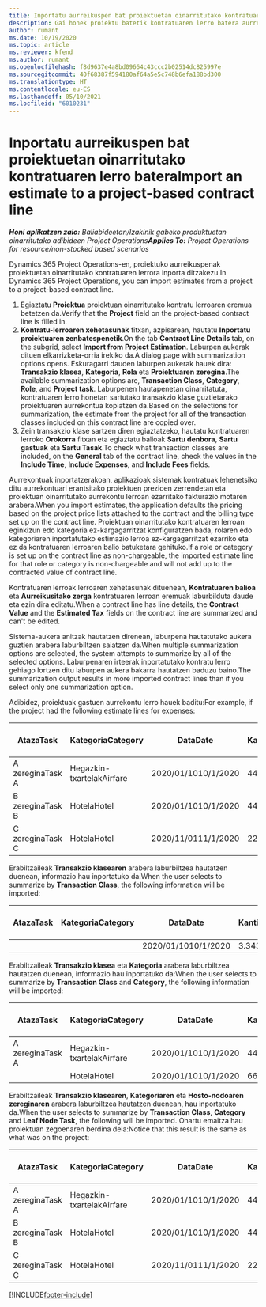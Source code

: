```yaml
---
title: Inportatu aurreikuspen bat proiektuetan oinarritutako kontratuaren lerro batera
description: Gai honek proiektu batetik kontratuaren lerro batera aurreikuspenak inportatzeari buruzko informazioa eskaintzen du.
author: rumant
ms.date: 10/19/2020
ms.topic: article
ms.reviewer: kfend
ms.author: rumant
ms.openlocfilehash: f8d9637e4a8bd09664c43ccc2b02514dc825997e
ms.sourcegitcommit: 40f68387f594180af64a5e5c748b6efa188bd300
ms.translationtype: HT
ms.contentlocale: eu-ES
ms.lasthandoff: 05/10/2021
ms.locfileid: "6010231"
---
```

# <a name="import-an-estimate-to-a-project-based-contract-line"></a><span data-ttu-id="37b7e-103">Inportatu aurreikuspen bat proiektuetan oinarritutako kontratuaren lerro batera</span><span class="sxs-lookup"><span data-stu-id="37b7e-103">Import an estimate to a project-based contract line</span></span>

<span data-ttu-id="37b7e-104">_**Honi aplikatzen zaio:** Baliabideetan/Izakinik gabeko produktuetan oinarritutako adibideen Project Operations_</span><span class="sxs-lookup"><span data-stu-id="37b7e-104">_**Applies To:** Project Operations for resource/non-stocked based scenarios_</span></span>

<span data-ttu-id="37b7e-105">Dynamics 365 Project Operations-en, proiektuko aurreikuspenak proiektuetan oinarritutako kontratuaren lerrora inporta ditzakezu.</span><span class="sxs-lookup"><span data-stu-id="37b7e-105">In Dynamics 365 Project Operations, you can import estimates from a project to a project-based contract line.</span></span>

1. <span data-ttu-id="37b7e-106">Egiaztatu **Proiektua** proiektuan oinarritutako kontratu lerroaren eremua betetzen da.</span><span class="sxs-lookup"><span data-stu-id="37b7e-106">Verify that the **Project** field on the project-based contract line is filled in.</span></span>
2. <span data-ttu-id="37b7e-107">**Kontratu-lerroaren xehetasunak** fitxan, azpisarean, hautatu **Inportatu proiektuaren zenbatespenetik**.</span><span class="sxs-lookup"><span data-stu-id="37b7e-107">On the tab **Contract Line Details** tab, on the subgrid, select **Import from Project Estimation**.</span></span> <span data-ttu-id="37b7e-108">Laburpen aukerak dituen elkarrizketa-orria irekiko da.</span><span class="sxs-lookup"><span data-stu-id="37b7e-108">A dialog page with summarization options opens.</span></span> <span data-ttu-id="37b7e-109">Eskuragarri dauden laburpen aukerak hauek dira: **Transakzio klasea**, **Kategoria**, **Rola** eta **Proiektuaren zeregina**.</span><span class="sxs-lookup"><span data-stu-id="37b7e-109">The available summarization options are, **Transaction Class**, **Category**, **Role**, and **Project task**.</span></span> <span data-ttu-id="37b7e-110">Laburpenen hautapenetan oinarritatuta, kontratuaren lerro honetan sartutako transakzio klase guztietarako proiektuaren aurrekontua kopiatzen da.</span><span class="sxs-lookup"><span data-stu-id="37b7e-110">Based on the selections for summarization, the estimate from the project for all of the transaction classes included on this contract line are copied over.</span></span> 
3. <span data-ttu-id="37b7e-111">Zein transakzio klase sartzen diren egiaztatzeko, hautatu kontratuaren lerroko **Orokorra** fitxan eta egiaztatu balioak **Sartu denbora**, **Sartu gastuak** eta **Sartu Tasak**.</span><span class="sxs-lookup"><span data-stu-id="37b7e-111">To check what transaction classes are included, on the **General** tab of the contract line, check the values in the **Include Time**, **Include Expenses**, and **Include Fees** fields.</span></span>

<span data-ttu-id="37b7e-112">Aurrekontuak inportatzerakoan, aplikazioak sistemak kontratuak lehenetsiko ditu aurrekontuari erantsitako proiektuen prezioen zerrendetan eta proiektuan oinarritutako aurrekontu lerroan ezarritako fakturazio motaren arabera.</span><span class="sxs-lookup"><span data-stu-id="37b7e-112">When you import estimates, the application defaults the pricing based on the project price lists attached to the contract and the billing type set up on the contract line.</span></span> <span data-ttu-id="37b7e-113">Proiektuan oinarritutako kontratuaren lerroan eginkizun edo kategoria ez-kargagarritzat konfiguratzen bada, rolaren edo kategoriaren inportatutako estimazio lerroa ez-kargagarritzat ezarriko eta ez da kontratuaren lerroaren balio batuketara gehituko.</span><span class="sxs-lookup"><span data-stu-id="37b7e-113">If a role or category is set up on the contract line as non-chargeable, the imported estimate line for that role or category is non-chargeable and will not add up to the contracted value of contract line.</span></span>

<span data-ttu-id="37b7e-114">Kontratuaren lerroak lerroaren xehetasunak dituenean, **Kontratuaren balioa** eta **Aurreikusitako zerga** kontratuaren lerroan eremuak laburbilduta daude eta ezin dira editatu.</span><span class="sxs-lookup"><span data-stu-id="37b7e-114">When a contract line has line details, the **Contract Value** and the **Estimated Tax** fields on the contract line are summarized and can't be edited.</span></span>

<span data-ttu-id="37b7e-115">Sistema-aukera anitzak hautatzen direnean, laburpena hautatutako aukera guztien arabera laburbiltzen saiatzen da.</span><span class="sxs-lookup"><span data-stu-id="37b7e-115">When multiple summarization options are selected, the system attempts to summarize by all of the selected options.</span></span> <span data-ttu-id="37b7e-116">Laburpenaren irteerak inportatutako kontratu lerro gehiago lortzen ditu laburpen aukera bakarra hautatzen baduzu baino.</span><span class="sxs-lookup"><span data-stu-id="37b7e-116">The summarization output results in more imported contract lines than if you select only one summarization option.</span></span>

<span data-ttu-id="37b7e-117">Adibidez, proiektuak gastuen aurrekontu lerro hauek baditu:</span><span class="sxs-lookup"><span data-stu-id="37b7e-117">For example, if the project had the following estimate lines for expenses:</span></span>

| <span data-ttu-id="37b7e-118">Ataza</span><span class="sxs-lookup"><span data-stu-id="37b7e-118">Task</span></span> | <span data-ttu-id="37b7e-119">Kategoria</span><span class="sxs-lookup"><span data-stu-id="37b7e-119">Category</span></span> | <span data-ttu-id="37b7e-120">Data</span><span class="sxs-lookup"><span data-stu-id="37b7e-120">Date</span></span> | <span data-ttu-id="37b7e-121">Kantitatea</span><span class="sxs-lookup"><span data-stu-id="37b7e-121">Quantity</span></span> | <span data-ttu-id="37b7e-122">Unitate-prezioa</span><span class="sxs-lookup"><span data-stu-id="37b7e-122">Unit price</span></span> | <span data-ttu-id="37b7e-123">Kopurua</span><span class="sxs-lookup"><span data-stu-id="37b7e-123">Amount</span></span> |
| --- | --- | --- | --- | --- | --- |
| <span data-ttu-id="37b7e-124">A zeregina</span><span class="sxs-lookup"><span data-stu-id="37b7e-124">Task A</span></span> | <span data-ttu-id="37b7e-125">Hegazkin-txartelak</span><span class="sxs-lookup"><span data-stu-id="37b7e-125">Airfare</span></span> | <span data-ttu-id="37b7e-126">2020/01/10</span><span class="sxs-lookup"><span data-stu-id="37b7e-126">10/1/2020</span></span> | <span data-ttu-id="37b7e-127">4</span><span class="sxs-lookup"><span data-stu-id="37b7e-127">4</span></span> | <span data-ttu-id="37b7e-128">400</span><span class="sxs-lookup"><span data-stu-id="37b7e-128">400</span></span> | <span data-ttu-id="37b7e-129">1600</span><span class="sxs-lookup"><span data-stu-id="37b7e-129">1600</span></span> |
| <span data-ttu-id="37b7e-130">B zeregina</span><span class="sxs-lookup"><span data-stu-id="37b7e-130">Task B</span></span> | <span data-ttu-id="37b7e-131">Hotela</span><span class="sxs-lookup"><span data-stu-id="37b7e-131">Hotel</span></span> | <span data-ttu-id="37b7e-132">2020/01/10</span><span class="sxs-lookup"><span data-stu-id="37b7e-132">10/1/2020</span></span> | <span data-ttu-id="37b7e-133">4</span><span class="sxs-lookup"><span data-stu-id="37b7e-133">4</span></span> | <span data-ttu-id="37b7e-134">200</span><span class="sxs-lookup"><span data-stu-id="37b7e-134">200</span></span> | <span data-ttu-id="37b7e-135">800</span><span class="sxs-lookup"><span data-stu-id="37b7e-135">800</span></span> |
| <span data-ttu-id="37b7e-136">C zeregina</span><span class="sxs-lookup"><span data-stu-id="37b7e-136">Task C</span></span> | <span data-ttu-id="37b7e-137">Hotela</span><span class="sxs-lookup"><span data-stu-id="37b7e-137">Hotel</span></span> | <span data-ttu-id="37b7e-138">2020/11/01</span><span class="sxs-lookup"><span data-stu-id="37b7e-138">11/1/2020</span></span> | <span data-ttu-id="37b7e-139">2</span><span class="sxs-lookup"><span data-stu-id="37b7e-139">2</span></span> | <span data-ttu-id="37b7e-140">200</span><span class="sxs-lookup"><span data-stu-id="37b7e-140">200</span></span> | <span data-ttu-id="37b7e-141">400</span><span class="sxs-lookup"><span data-stu-id="37b7e-141">400</span></span> |

<span data-ttu-id="37b7e-142">Erabiltzaileak **Transakzio klasearen** arabera laburbiltzea hautatzen duenean, informazio hau inportatuko da:</span><span class="sxs-lookup"><span data-stu-id="37b7e-142">When the user selects to summarize by **Transaction Class**, the following information will be imported:</span></span>

| <span data-ttu-id="37b7e-143">Ataza</span><span class="sxs-lookup"><span data-stu-id="37b7e-143">Task</span></span> | <span data-ttu-id="37b7e-144">Kategoria</span><span class="sxs-lookup"><span data-stu-id="37b7e-144">Category</span></span> | <span data-ttu-id="37b7e-145">Data</span><span class="sxs-lookup"><span data-stu-id="37b7e-145">Date</span></span> | <span data-ttu-id="37b7e-146">Kantitatea</span><span class="sxs-lookup"><span data-stu-id="37b7e-146">Quantity</span></span> | <span data-ttu-id="37b7e-147">Unitate-prezioa</span><span class="sxs-lookup"><span data-stu-id="37b7e-147">Unit price</span></span> | <span data-ttu-id="37b7e-148">Kopurua</span><span class="sxs-lookup"><span data-stu-id="37b7e-148">Amount</span></span> |
| --- | --- | --- | --- | --- | --- |
| &nbsp;  | &nbsp;  | <span data-ttu-id="37b7e-149">2020/01/10</span><span class="sxs-lookup"><span data-stu-id="37b7e-149">10/1/2020</span></span> | <span data-ttu-id="37b7e-150">3.34</span><span class="sxs-lookup"><span data-stu-id="37b7e-150">3.34</span></span> | <span data-ttu-id="37b7e-151">840</span><span class="sxs-lookup"><span data-stu-id="37b7e-151">840</span></span> | <span data-ttu-id="37b7e-152">2800</span><span class="sxs-lookup"><span data-stu-id="37b7e-152">2800</span></span> |

<span data-ttu-id="37b7e-153">Erabiltzaileak **Transakzio klasea** eta **Kategoria** arabera laburbiltzea hautatzen duenean, informazio hau inportatuko da:</span><span class="sxs-lookup"><span data-stu-id="37b7e-153">When the user selects to summarize by **Transaction Class** and **Category**, the following information will be imported:</span></span>

| <span data-ttu-id="37b7e-154">Ataza</span><span class="sxs-lookup"><span data-stu-id="37b7e-154">Task</span></span> | <span data-ttu-id="37b7e-155">Kategoria</span><span class="sxs-lookup"><span data-stu-id="37b7e-155">Category</span></span> | <span data-ttu-id="37b7e-156">Data</span><span class="sxs-lookup"><span data-stu-id="37b7e-156">Date</span></span> | <span data-ttu-id="37b7e-157">Kantitatea</span><span class="sxs-lookup"><span data-stu-id="37b7e-157">Quantity</span></span> | <span data-ttu-id="37b7e-158">Unitate-prezioa</span><span class="sxs-lookup"><span data-stu-id="37b7e-158">Unit price</span></span> | <span data-ttu-id="37b7e-159">Kopurua</span><span class="sxs-lookup"><span data-stu-id="37b7e-159">Amount</span></span> |
| --- | --- | --- | --- | --- | --- |
| <span data-ttu-id="37b7e-160">A zeregina</span><span class="sxs-lookup"><span data-stu-id="37b7e-160">Task A</span></span> | <span data-ttu-id="37b7e-161">Hegazkin-txartelak</span><span class="sxs-lookup"><span data-stu-id="37b7e-161">Airfare</span></span> | <span data-ttu-id="37b7e-162">2020/01/10</span><span class="sxs-lookup"><span data-stu-id="37b7e-162">10/1/2020</span></span> | <span data-ttu-id="37b7e-163">4</span><span class="sxs-lookup"><span data-stu-id="37b7e-163">4</span></span> | <span data-ttu-id="37b7e-164">400</span><span class="sxs-lookup"><span data-stu-id="37b7e-164">400</span></span> | <span data-ttu-id="37b7e-165">1600</span><span class="sxs-lookup"><span data-stu-id="37b7e-165">1600</span></span> |
| &nbsp;  | <span data-ttu-id="37b7e-166">Hotela</span><span class="sxs-lookup"><span data-stu-id="37b7e-166">Hotel</span></span> | <span data-ttu-id="37b7e-167">2020/01/10</span><span class="sxs-lookup"><span data-stu-id="37b7e-167">10/1/2020</span></span> | <span data-ttu-id="37b7e-168">6</span><span class="sxs-lookup"><span data-stu-id="37b7e-168">6</span></span> | <span data-ttu-id="37b7e-169">200</span><span class="sxs-lookup"><span data-stu-id="37b7e-169">200</span></span> | <span data-ttu-id="37b7e-170">1200</span><span class="sxs-lookup"><span data-stu-id="37b7e-170">1200</span></span> |

<span data-ttu-id="37b7e-171">Erabiltzaileak **Transakzio klasearen**, **Kategoriaren** eta **Hosto-nodoaren zereginaren** arabera laburbiltzea hautatzen duenean, hau inportatuko da.</span><span class="sxs-lookup"><span data-stu-id="37b7e-171">When the user selects to summarize by **Transaction Class**, **Category** and **Leaf Node Task**, the following will be imported.</span></span> <span data-ttu-id="37b7e-172">Ohartu emaitza hau proiektuan zegoenaren berdina dela:</span><span class="sxs-lookup"><span data-stu-id="37b7e-172">Notice that this result is the same as what was on the project:</span></span>

| <span data-ttu-id="37b7e-173">Ataza</span><span class="sxs-lookup"><span data-stu-id="37b7e-173">Task</span></span> | <span data-ttu-id="37b7e-174">Kategoria</span><span class="sxs-lookup"><span data-stu-id="37b7e-174">Category</span></span> | <span data-ttu-id="37b7e-175">Data</span><span class="sxs-lookup"><span data-stu-id="37b7e-175">Date</span></span> | <span data-ttu-id="37b7e-176">Kantitatea</span><span class="sxs-lookup"><span data-stu-id="37b7e-176">Quantity</span></span> | <span data-ttu-id="37b7e-177">Unitate-prezioa</span><span class="sxs-lookup"><span data-stu-id="37b7e-177">Unit price</span></span> | <span data-ttu-id="37b7e-178">Kopurua</span><span class="sxs-lookup"><span data-stu-id="37b7e-178">Amount</span></span> |
| --- | --- | --- | --- | --- | --- |
| <span data-ttu-id="37b7e-179">A zeregina</span><span class="sxs-lookup"><span data-stu-id="37b7e-179">Task A</span></span> | <span data-ttu-id="37b7e-180">Hegazkin-txartelak</span><span class="sxs-lookup"><span data-stu-id="37b7e-180">Airfare</span></span> | <span data-ttu-id="37b7e-181">2020/01/10</span><span class="sxs-lookup"><span data-stu-id="37b7e-181">10/1/2020</span></span> | <span data-ttu-id="37b7e-182">4</span><span class="sxs-lookup"><span data-stu-id="37b7e-182">4</span></span> | <span data-ttu-id="37b7e-183">400</span><span class="sxs-lookup"><span data-stu-id="37b7e-183">400</span></span> | <span data-ttu-id="37b7e-184">1600</span><span class="sxs-lookup"><span data-stu-id="37b7e-184">1600</span></span> |
| <span data-ttu-id="37b7e-185">B zeregina</span><span class="sxs-lookup"><span data-stu-id="37b7e-185">Task B</span></span> | <span data-ttu-id="37b7e-186">Hotela</span><span class="sxs-lookup"><span data-stu-id="37b7e-186">Hotel</span></span> | <span data-ttu-id="37b7e-187">2020/01/10</span><span class="sxs-lookup"><span data-stu-id="37b7e-187">10/1/2020</span></span> | <span data-ttu-id="37b7e-188">4</span><span class="sxs-lookup"><span data-stu-id="37b7e-188">4</span></span> | <span data-ttu-id="37b7e-189">200</span><span class="sxs-lookup"><span data-stu-id="37b7e-189">200</span></span> | <span data-ttu-id="37b7e-190">800</span><span class="sxs-lookup"><span data-stu-id="37b7e-190">800</span></span> |
| <span data-ttu-id="37b7e-191">C zeregina</span><span class="sxs-lookup"><span data-stu-id="37b7e-191">Task C</span></span> | <span data-ttu-id="37b7e-192">Hotela</span><span class="sxs-lookup"><span data-stu-id="37b7e-192">Hotel</span></span> | <span data-ttu-id="37b7e-193">2020/11/01</span><span class="sxs-lookup"><span data-stu-id="37b7e-193">11/1/2020</span></span> | <span data-ttu-id="37b7e-194">2</span><span class="sxs-lookup"><span data-stu-id="37b7e-194">2</span></span> | <span data-ttu-id="37b7e-195">200</span><span class="sxs-lookup"><span data-stu-id="37b7e-195">200</span></span> | <span data-ttu-id="37b7e-196">400</span><span class="sxs-lookup"><span data-stu-id="37b7e-196">400</span></span> |


[!INCLUDE[footer-include](../includes/footer-banner.md)]